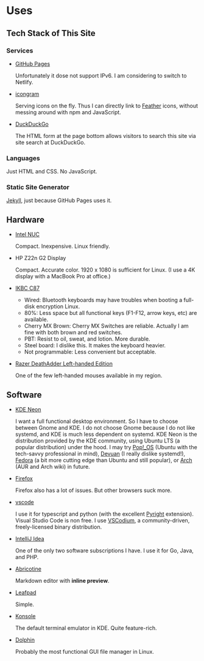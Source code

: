 # Uses

## Tech Stack of This Site

### Services

- [GitHub Pages](https://pages.github.com/)

    Unfortunately it dose not support IPv6.
    I am considering to switch to Netlify.

- [icongram](https://icongr.am/)

    Serving icons on the fly.
    Thus I can directly link to [Feather] icons, without messing around with npm and JavaScript.

- [DuckDuckGo](https://html.duckduckgo.com/html/)

    The HTML form at the page bottom allows visitors to search this site via site search at DuckDuckGo.

[Feather]: https://feathericons.com/

### Languages

Just HTML and CSS.
No JavaScript.

### Static Site Generator

[Jekyll](https://jekyllrb.com/), just because GitHub Pages uses it.

## Hardware

- [Intel NUC](https://www.intel.com/content/www/us/en/products/boards-kits/nuc.html)

    Compact. Inexpensive. Linux friendly.

- HP Z22n G2 Display

    Compact. Accurate color. 1920 x 1080 is sufficient for Linux.
    (I use a 4K display with a MacBook Pro at office.)

- [IKBC C87](https://www.ikbckeyboard.com/product-page/c87)

    * Wired: Bluetooth keyboards may have troubles when booting a full-disk encryption Linux.
    * 80%: Less space but all functional keys (F1-F12, arrow keys, etc) are available.
    * Cherry MX Brown: Cherry MX Switches are reliable. Actually I am fine with both brown and red switches.
    * PBT: Resist to oil, sweat, and lotion. More durable.
    * Steel board: I dislike this. It makes the keyboard heavier.
    * Not programmable: Less convenient but acceptable.

- [Razer DeathAdder Left-handed Edition](https://www.razer.com/eu-en/gaming-mice/razer-deathadder-left-handed-edition)

    One of the few left-handed mouses available in my region.

## Software

- [KDE Neon](https://neon.kde.org/)

    I want a full functional desktop environment.
    So I have to choose between Gnome and KDE.
    I do not choose Gnome because I do not like systemd, and KDE is much less dependent on systemd.
    KDE Neon is the distribution provided by the KDE community, using Ubuntu LTS (a popular distribution) under the hood.
    I may try [Pop!_OS] (Ubuntu with the tech-savvy professional in mind), [Devuan] (I really dislike systemd!), [Fedora] (a bit more cutting edge than Ubuntu and still popular), or [Arch] (AUR and Arch wiki) in future.

- [Firefox](https://www.mozilla.org/)

    Firefox also has a lot of issues.
    But other browsers suck more.

- [vscode](https://github.com/microsoft/vscode)

    I use it for typescript and python (with the excellent [Pyright] extension).
    Visual Studio Code is non free.
    I use [VSCodium], a community-driven, freely-licensed binary distribution.

- [IntelliJ Idea](https://www.jetbrains.com/idea/)

    One of the only two software subscriptions I have.
    I use it for Go, Java, and PHP.

- [Abricotine](https://abricotine.brrd.fr/)

    Markdown editor with **inline preview**.

- [Leafpad](https://en.wikipedia.org/wiki/Leafpad)

    Simple.

- [Konsole](https://konsole.kde.org/)

    The default terminal emulator in KDE.
    Quite feature-rich.

- [Dolphin](https://kde.org/applications/en/system/org.kde.dolphin)

    Probably the most functional GUI file manager in Linux.

[Pop!_OS]: https://support.system76.com/articles/difference-between-pop-ubuntu/
[Devuan]: https://devuan.org/
[Fedora]: https://getfedora.org/
[Arch]: https://www.archlinux.org/
[Pyright]: https://github.com/microsoft/pyright
[VSCodium]: https://vscodium.com/
